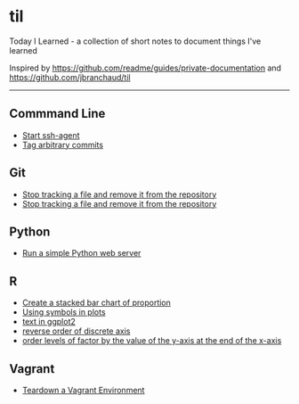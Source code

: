 # til

Today I Learned - a collection of short notes to document things I've learned

Inspired by <https://github.com/readme/guides/private-documentation> and <https://github.com/jbranchaud/til>

------------------------------------------------------------------------

## Commmand Line

-   [Start ssh-agent](command_line/start-ssh-agent.md)
-   [Tag arbitrary commits](command_line/tag-commits.md)

## Git

-   [Stop tracking a file and remove it from the repository](git/stop-tracking-file.md)
-   [Stop tracking a file and remove it from the repository](git/stop-tracking-file.md)

## Python

-   [Run a simple Python web server](python/http-server.md)

## R

-   [Create a stacked bar chart of proportion](R/stack_bar_prop.md)
-   [Using symbols in plots](R/symbols.md)
-   [text in ggplot2](R/ggplot2_text.md)
-   [reverse order of discrete axis](R/ggplot2_rev_discrete_limits.md)
-   [order levels of factor by the value of the y-axis at the end of the x-axis](ggplot2_order_by_final_y_value.Rmd)

## Vagrant

-   [Teardown a Vagrant Environment](vagrant/teardown.md)
